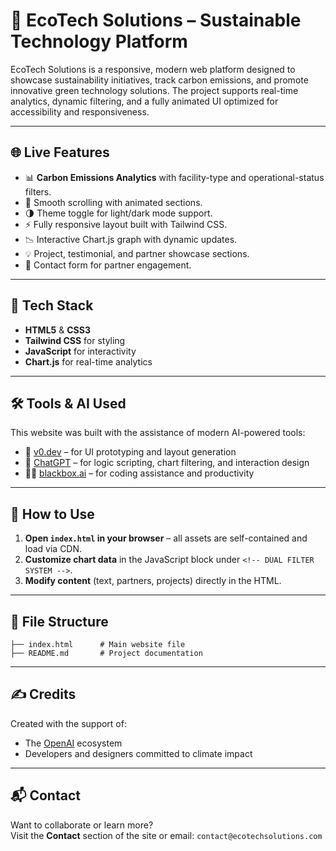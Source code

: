 
# 🌿 EcoTech Solutions – Sustainable Technology Platform

EcoTech Solutions is a responsive, modern web platform designed to showcase sustainability initiatives, track carbon emissions, and promote innovative green technology solutions. The project supports real-time analytics, dynamic filtering, and a fully animated UI optimized for accessibility and responsiveness.

---

## 🌐 Live Features

- 📊 **Carbon Emissions Analytics** with facility-type and operational-status filters.
- 🧭 Smooth scrolling with animated sections.
- 🌗 Theme toggle for light/dark mode support.
- ⚡ Fully responsive layout built with Tailwind CSS.
- 📉 Interactive Chart.js graph with dynamic updates.
- 💡 Project, testimonial, and partner showcase sections.
- 📩 Contact form for partner engagement.

---

## 🧠 Tech Stack

- **HTML5** & **CSS3**  
- **Tailwind CSS** for styling  
- **JavaScript** for interactivity  
- **Chart.js** for real-time analytics

---

## 🛠 Tools & AI Used

This website was built with the assistance of modern AI-powered tools:

- 🤖 [v0.dev](https://v0.dev) – for UI prototyping and layout generation  
- 🧠 [ChatGPT](https://chat.openai.com) – for logic scripting, chart filtering, and interaction design  
- 👨‍💻 [blackbox.ai](https://www.blackbox.ai) – for coding assistance and productivity

---

## 🚀 How to Use

1. **Open `index.html` in your browser** – all assets are self-contained and load via CDN.
2. **Customize chart data** in the JavaScript block under `<!-- DUAL FILTER SYSTEM -->`.
3. **Modify content** (text, partners, projects) directly in the HTML.

---

## 📁 File Structure

```
├── index.html      # Main website file
├── README.md       # Project documentation
```

---

## ✍️ Credits

Created with the support of:
- The [OpenAI](https://openai.com) ecosystem
- Developers and designers committed to climate impact

---

## 📬 Contact

Want to collaborate or learn more?  
Visit the **Contact** section of the site or email: `contact@ecotechsolutions.com`
